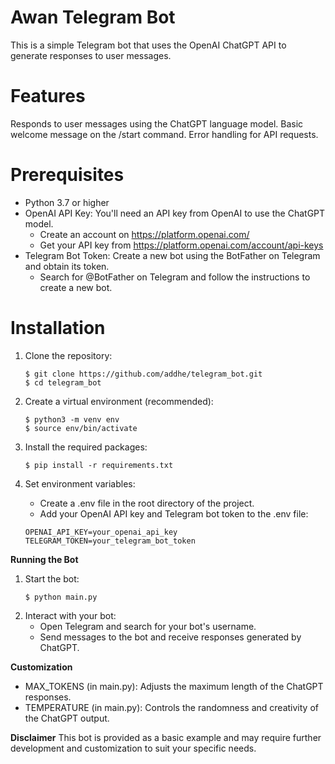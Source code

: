 # Awan Telegram Bot

This is a simple Telegram bot that uses the OpenAI ChatGPT API to generate responses to user messages.

# Features

Responds to user messages using the ChatGPT language model.
Basic welcome message on the /start command.
Error handling for API requests.

# Prerequisites

* Python 3.7 or higher
* OpenAI API Key: You'll need an API key from OpenAI to use the ChatGPT model.
  * Create an account on https://platform.openai.com/
  * Get your API key from https://platform.openai.com/account/api-keys
* Telegram Bot Token: Create a new bot using the BotFather on Telegram and obtain its token.
  * Search for @BotFather on Telegram and follow the instructions to create a new bot.

# Installation

1. Clone the repository:

   ```
   $ git clone https://github.com/addhe/telegram_bot.git
   $ cd telegram_bot
   ```
2. Create a virtual environment (recommended):

   ```
   $ python3 -m venv env
   $ source env/bin/activate
   ```
3. Install the required packages:
   ```
   $ pip install -r requirements.txt
   ```
4. Set environment variables:
   * Create a .env file in the root directory of the project.
   * Add your OpenAI API key and Telegram bot token to the .env file:
   ```
   OPENAI_API_KEY=your_openai_api_key
   TELEGRAM_TOKEN=your_telegram_bot_token
   ```

**Running the Bot**

1. Start the bot:
   ```
   $ python main.py
   ```
2. Interact with your bot:
   * Open Telegram and search for your bot's username.
   * Send messages to the bot and receive responses generated by ChatGPT.

**Customization**
* MAX_TOKENS (in main.py): Adjusts the maximum length of the ChatGPT responses.
* TEMPERATURE (in main.py): Controls the randomness and creativity of the ChatGPT output.

**Disclaimer**
This bot is provided as a basic example and may require further development and customization to suit your specific needs.
